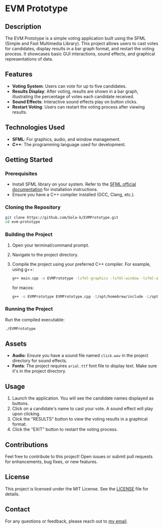 # EVM Prototype

## Description
The EVM Prototype is a simple voting application built using the SFML (Simple and Fast Multimedia Library). This project allows users to cast votes for candidates, display results in a bar graph format, and restart the voting process. It showcases basic GUI interactions, sound effects, and graphical representations of data.

## Features
- **Voting System**: Users can vote for up to five candidates.
- **Results Display**: After voting, results are shown in a bar graph, illustrating the percentage of votes each candidate received.
- **Sound Effects**: Interactive sound effects play on button clicks.
- **Restart Voting**: Users can restart the voting process after viewing results.

## Technologies Used
- **SFML**: For graphics, audio, and window management.
- **C++**: The programming language used for development.

## Getting Started

### Prerequisites
- Install SFML library on your system. Refer to the [SFML official documentation](https://www.sfml-dev.org/) for installation instructions.
- Ensure you have a C++ compiler installed (GCC, Clang, etc.).

### Cloning the Repository
```bash
git clone https://github.com/Gola-k/EVMPrototype.git
cd evm-prototype
```

### Building the Project
1. Open your terminal/command prompt.
2. Navigate to the project directory.
3. Compile the project using your preferred C++ compiler. For example, using g++:
   ```bash
   g++ main.cpp -o EVMPrototype -lsfml-graphics -lsfml-window -lsfml-audio -lsfml-system
   ```

   for macos:
   ```bash
   g++ -o EVMPrototype EVMPrototype.cpp -I/opt/homebrew/include -L/opt/homebrew/lib -lsfml-graphics -lsfml-window -lsfml-system -lsfml-audio
   ```

### Running the Project
Run the compiled executable:
```bash
./EVMPrototype
```

## Assets
- **Audio**: Ensure you have a sound file named `click.wav` in the project directory for sound effects.
- **Fonts**: The project requires `arial.ttf` font file to display text. Make sure it's in the project directory.

## Usage
1. Launch the application. You will see the candidate names displayed as buttons.
2. Click on a candidate's name to cast your vote. A sound effect will play upon clicking.
3. Click the "RESULTS" button to view the voting results in a graphical format.
4. Click the "EXIT" button to restart the voting process.

## Contributions
Feel free to contribute to this project! Open issues or submit pull requests for enhancements, bug fixes, or new features.

## License
This project is licensed under the MIT License. See the [LICENSE](LICENSE) file for details.

## Contact
For any questions or feedback, please reach out to [my email](mailto:kunalgola9930@gmail.com).
